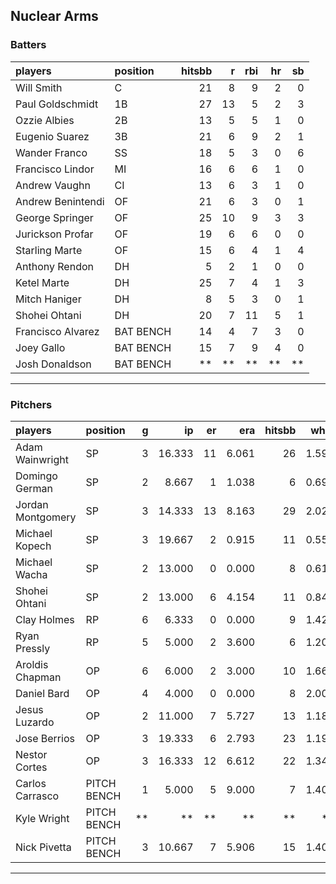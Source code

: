 ## Nuclear Arms

### Batters

 
|players           |position  | hitsbb|  r| rbi| hr| sb| 
|:-----------------|:---------|------:|--:|---:|--:|--:| 
|Will Smith        |C         |     21|  8|   9|  2|  0| 
|Paul Goldschmidt  |1B        |     27| 13|   5|  2|  3| 
|Ozzie Albies      |2B        |     13|  5|   5|  1|  0| 
|Eugenio Suarez    |3B        |     21|  6|   9|  2|  1| 
|Wander Franco     |SS        |     18|  5|   3|  0|  6| 
|Francisco Lindor  |MI        |     16|  6|   6|  1|  0| 
|Andrew Vaughn     |CI        |     13|  6|   3|  1|  0| 
|Andrew Benintendi |OF        |     21|  6|   3|  0|  1| 
|George Springer   |OF        |     25| 10|   9|  3|  3| 
|Jurickson Profar  |OF        |     19|  6|   6|  0|  0| 
|Starling Marte    |OF        |     15|  6|   4|  1|  4| 
|Anthony Rendon    |DH        |      5|  2|   1|  0|  0| 
|Ketel Marte       |DH        |     25|  7|   4|  1|  3| 
|Mitch Haniger     |DH        |      8|  5|   3|  0|  1| 
|Shohei Ohtani     |DH        |     20|  7|  11|  5|  1| 
|Francisco Alvarez |BAT BENCH |     14|  4|   7|  3|  0| 
|Joey Gallo        |BAT BENCH |     15|  7|   9|  4|  0| 
|Josh Donaldson    |BAT BENCH |     **| **|  **| **| **| 


* * *

### Pitchers

 
|players           |position    |  g|     ip| er|   era| hitsbb|  whip| so|  w| sv| 
|:-----------------|:-----------|--:|------:|--:|-----:|------:|-----:|--:|--:|--:| 
|Adam Wainwright   |SP          |  3| 16.333| 11| 6.061|     26| 1.592|  5|  2|  0| 
|Domingo German    |SP          |  2|  8.667|  1| 1.038|      6| 0.692|  5|  0|  0| 
|Jordan Montgomery |SP          |  3| 14.333| 13| 8.163|     29| 2.023| 14|  0|  0| 
|Michael Kopech    |SP          |  3| 19.667|  2| 0.915|     11| 0.559| 24|  2|  0| 
|Michael Wacha     |SP          |  2| 13.000|  0| 0.000|      8| 0.615| 15|  2|  0| 
|Shohei Ohtani     |SP          |  2| 13.000|  6| 4.154|     11| 0.846| 14|  1|  0| 
|Clay Holmes       |RP          |  6|  6.333|  0| 0.000|      9| 1.421|  8|  2|  1| 
|Ryan Pressly      |RP          |  5|  5.000|  2| 3.600|      6| 1.200|  5|  0|  3| 
|Aroldis Chapman   |OP          |  6|  6.000|  2| 3.000|     10| 1.667| 11|  0|  1| 
|Daniel Bard       |OP          |  4|  4.000|  0| 0.000|      8| 2.000|  4|  1|  0| 
|Jesus Luzardo     |OP          |  2| 11.000|  7| 5.727|     13| 1.182| 15|  0|  0| 
|Jose Berrios      |OP          |  3| 19.333|  6| 2.793|     23| 1.190| 16|  1|  0| 
|Nestor Cortes     |OP          |  3| 16.333| 12| 6.612|     22| 1.347| 14|  1|  0| 
|Carlos Carrasco   |PITCH BENCH |  1|  5.000|  5| 9.000|      7| 1.400|  3|  0|  0| 
|Kyle Wright       |PITCH BENCH | **|     **| **|    **|     **|    **| **| **| **| 
|Nick Pivetta      |PITCH BENCH |  3| 10.667|  7| 5.906|     15| 1.406| 12|  1|  0| 


* * *


